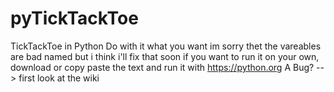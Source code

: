 # pyTickTackToe
TickTackToe in Python
Do with it what you want im sorry thet the vareables are bad named but i think i'll fix that soon
if you want to run it on your own, download or copy paste the text and run it with https://python.org
A Bug? --> first look at the wiki

